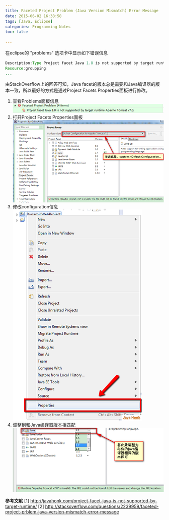 ```yaml
---
title: Faceted Project Problem (Java Version Mismatch) Error Message
date: 2015-06-02 16:38:58
tags: [Java, Eclipse]
categories: Programming Notes
toc: false

---
```


在eclipse的 "problems" 选项卡中显示如下错误信息
```java
Description:Type Project facet Java 1.8 is not supported by target runtime Apache Tomcat v7.0
Resource:groupping
...
```
由StackOverflow上的回答可知，Java facet的版本总是需要和Java编译器的版本一致，所以最好的方式是通过Project Facets Properties面板进行修改。
1. 查看Problems面板信息
[![](https://raw.githubusercontent.com/shijiebei2009/img/master/blog/eclipse_problems_panel.png)](https://raw.githubusercontent.com/shijiebei2009/img/master/blog/eclipse_problems_panel.png)
2. 打开Project Facets Properties面板
[![](https://raw.githubusercontent.com/shijiebei2009/img/master/blog/eclipse_project_facets_configuration.png)](https://raw.githubusercontent.com/shijiebei2009/img/master/blog/eclipse_project_facets_configuration.png)
3. 修改configuration信息
[![](https://raw.githubusercontent.com/shijiebei2009/img/master/blog/project_facets_properties.png)](https://raw.githubusercontent.com/shijiebei2009/img/master/blog/project_facets_properties.png)
4. 调整到和Java编译器版本相匹配
[![](https://raw.githubusercontent.com/shijiebei2009/img/master/blog/matching_java_compiler_compliance_level.png)](https://raw.githubusercontent.com/shijiebei2009/img/master/blog/matching_java_compiler_compliance_level.png)

**参考文献**
[1] http://javahonk.com/project-facet-java-is-not-supported-by-target-runtime/
[2] http://stackoverflow.com/questions/2239959/faceted-project-prblem-java-version-mismatch-error-message


